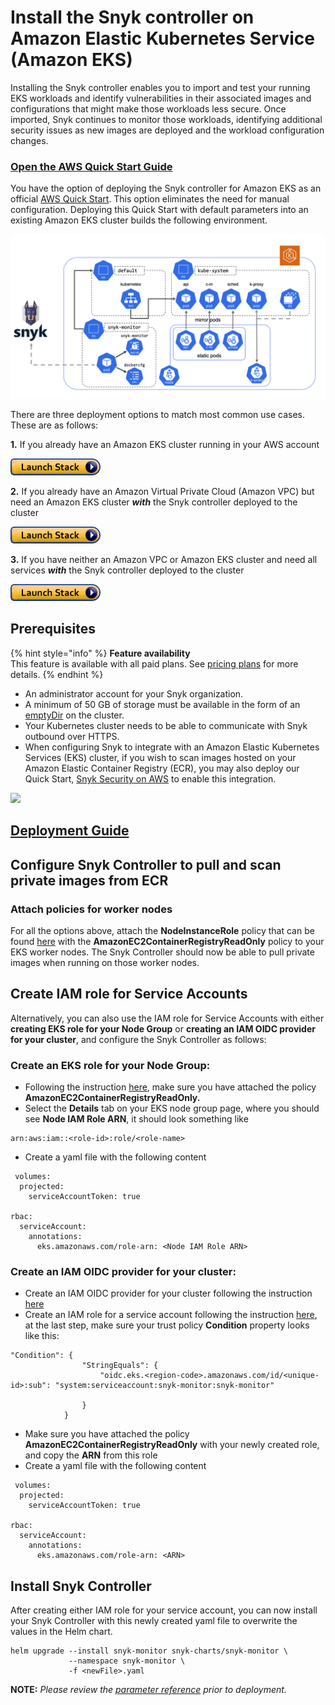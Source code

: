 # Install the Snyk controller on Amazon Elastic Kubernetes Service (Amazon EKS)

Installing the Snyk controller enables you to import and test your running EKS workloads and identify vulnerabilities in their associated images and configurations that might make those workloads less secure. Once imported, Snyk continues to monitor those workloads, identifying additional security issues as new images are deployed and the workload configuration changes.

### [Open the AWS Quick Start Guide](https://aws.amazon.com/quickstart/architecture/eks-snyk/)

You have the option of deploying the Snyk controller for Amazon EKS as an official [AWS Quick Start](https://aws.amazon.com/quickstart/architecture/eks-snyk/). This option eliminates the need for manual configuration. Deploying this Quick Start with default parameters into an existing Amazon EKS cluster builds the following environment.

![](../../../../.gitbook/assets/architecture.png)

There are three deployment options to match most common use cases. These are as follows:

**1.** If you already have an Amazon EKS cluster running in your AWS account

[![cloudformation-launch-stack.png - REPLACE THIS IMAGE - ZENDESK IMAGE - UPDATE ME!](../../../../.gitbook/assets/cloudformation-launch-stack.png)](https://us-east-2.console.aws.amazon.com/cloudformation/home?region=us-east-2#/stacks/create/template?stackName=Snyk-EKS\&templateURL=https://aws-quickstart.s3.us-east-1.amazonaws.com/quickstart-amazon-eks/submodules/quickstart-eks-snyk/templates/eks-snyk.template.yaml)

**2.** If you already have an Amazon Virtual Private Cloud (Amazon VPC) but need an Amazon EKS cluster _**with**_ the Snyk controller deployed to the cluster

[![cloudformation-launch-stack.png - REPLACE THIS IMAGE - ZENDESK IMAGE - UPDATE ME!](../../../../.gitbook/assets/cloudformation-launch-stack.png)](https://us-east-2.console.aws.amazon.com/cloudformation/home?region=us-east-2#/stacks/create/template?stackName=Amazon-EKS-with-Snyk\&templateURL=https://aws-quickstart.s3.us-east-1.amazonaws.com/quickstart-amazon-eks/templates/amazon-eks-master-existing-vpc.template.yaml)

**3.** If you have neither an Amazon VPC or Amazon EKS cluster and need all services _**with**_ the Snyk controller deployed to the cluster

[![cloudformation-launch-stack.png - REPLACE THIS IMAGE - ZENDESK IMAGE - UPDATE ME!](../../../../.gitbook/assets/cloudformation-launch-stack.png)](https://us-east-2.console.aws.amazon.com/cloudformation/home?region=us-east-2#/stacks/create/template?stackName=Amazon-EKS-with-Snyk\&templateURL=https://aws-quickstart.s3.us-east-1.amazonaws.com/quickstart-amazon-eks/templates/amazon-eks-master-existing-vpc.template.yaml)

## **Prerequisites**

{% hint style="info" %}
**Feature availability**\
This feature is available with all paid plans. See [pricing plans](https://snyk.io/plans/) for more details.
{% endhint %}

* An administrator account for your Snyk organization.
* A minimum of 50 GB of storage must be available in the form of an [emptyDir](https://kubernetes.io/docs/concepts/storage/volumes/#emptydir) on the cluster.
* Your Kubernetes cluster needs to be able to communicate with Snyk outbound over HTTPS.
* When configuring Snyk to integrate with an Amazon Elastic Kubernetes Services (EKS) cluster, if you wish to scan images hosted on your Amazon Elastic Container Registry (ECR), you may also deploy our Quick Start, [Snyk Security on AWS](https://aws.amazon.com/quickstart/architecture/snyk-security/) to enable this integration.

![](../../../../.gitbook/assets/snyk\_rocket.png)

## [Deployment Guide](https://aws-quickstart.github.io/quickstart-eks-snyk/)

## Configure Snyk Controller to pull and scan private images from ECR

### Attach policies for worker nodes

For all the options above, attach the **NodeInstanceRole** policy that can be found [here](https://docs.aws.amazon.com/AmazonECR/latest/userguide/ECR\_on\_EKS.html) with the **AmazonEC2ContainerRegistryReadOnly** policy to your EKS worker nodes. The Snyk Controller should now be able to pull private images when running on those worker nodes.&#x20;

## Create IAM role for Service Accounts

Alternatively, you can also use the IAM role for Service Accounts with either **creating EKS role for your Node Group** or **creating an IAM OIDC provider for your cluster**, and configure the Snyk Controller as follows:

### Create an EKS role for your Node Group:&#x20;

* Following the instruction [here](https://docs.aws.amazon.com/eks/latest/userguide/create-node-role.html), make sure you have attached the policy **AmazonEC2ContainerRegistryReadOnly.**
* Select the **Details** tab on your EKS node group page, where you should see **Node IAM Role ARN**, it should look something like&#x20;

```
arn:aws:iam::<role-id>:role/<role-name>
```

* Create a yaml file with the following content

```
 volumes:
  projected:
    serviceAccountToken: true

rbac:
  serviceAccount:
    annotations:
      eks.amazonaws.com/role-arn: <Node IAM Role ARN>
```

### Create an IAM OIDC provider for your cluster:&#x20;

* Create an IAM OIDC provider for your cluster following the instruction [here](https://docs.aws.amazon.com/eks/latest/userguide/enable-iam-roles-for-service-accounts.html)
* Create an IAM role for a service account following the instruction [here](https://docs.aws.amazon.com/eks/latest/userguide/create-service-account-iam-policy-and-role.html), at the last step, make sure your trust policy **Condition** property looks like this:

```
"Condition": {
                "StringEquals": {
                    "oidc.eks.<region-code>.amazonaws.com/id/<unique-id>:sub": "system:serviceaccount:snyk-monitor:snyk-monitor"
              
                }
            }
```

* &#x20;Make sure you have attached the policy **AmazonEC2ContainerRegistryReadOnly** with your newly created role, and copy the **ARN** from this role
* Create a yaml file with the following content

```
 volumes:
  projected:
    serviceAccountToken: true

rbac:
  serviceAccount:
    annotations:
      eks.amazonaws.com/role-arn: <ARN>
```

## Install Snyk Controller&#x20;

After creating either IAM role for your service account, you can now install your Snyk Controller with this newly created yaml file to overwrite the values in the Helm chart.

```
helm upgrade --install snyk-monitor snyk-charts/snyk-monitor \
             --namespace snyk-monitor \
             -f <newFile>.yaml
```

**NOTE:** _Please review the_ [_parameter reference_](https://github.com/aws-quickstart/quickstart-eks-snyk#parameter-reference) _prior to deployment._
